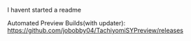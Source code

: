 I havent started a readme

Automated Preview Builds(with updater): https://github.com/jobobby04/TachiyomiSYPreview/releases
